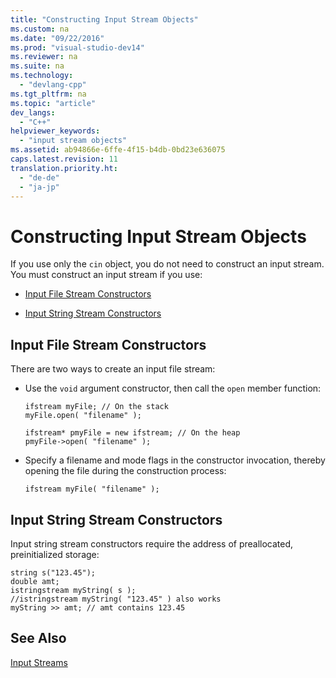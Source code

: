 ```yaml
---
title: "Constructing Input Stream Objects"
ms.custom: na
ms.date: "09/22/2016"
ms.prod: "visual-studio-dev14"
ms.reviewer: na
ms.suite: na
ms.technology: 
  - "devlang-cpp"
ms.tgt_pltfrm: na
ms.topic: "article"
dev_langs: 
  - "C++"
helpviewer_keywords: 
  - "input stream objects"
ms.assetid: ab94866e-6ffe-4f15-b4db-0bd23e636075
caps.latest.revision: 11
translation.priority.ht: 
  - "de-de"
  - "ja-jp"
---
```

# Constructing Input Stream Objects
If you use only the `cin` object, you do not need to construct an input stream. You must construct an input stream if you use:  
  
-   [Input File Stream Constructors](#vclrfinputfilestreamconstructorsanchor8)  
  
-   [Input String Stream Constructors](#vclrfinputstringstreamconstructorsanchor9)  
  
##  <a name="vclrfinputfilestreamconstructorsanchor8"></a> Input File Stream Constructors  
 There are two ways to create an input file stream:  
  
-   Use the `void` argument constructor, then call the `open` member function:  
  
    ```  
    ifstream myFile; // On the stack  
    myFile.open( "filename" );  
  
    ifstream* pmyFile = new ifstream; // On the heap  
    pmyFile->open( "filename" );  
    ```  
  
-   Specify a filename and mode flags in the constructor invocation, thereby opening the file during the construction process:  
  
    ```  
    ifstream myFile( "filename" );  
    ```  
  
##  <a name="vclrfinputstringstreamconstructorsanchor9"></a> Input String Stream Constructors  
 Input string stream constructors require the address of preallocated, preinitialized storage:  
  
```  
string s("123.45");  
double amt;  
istringstream myString( s );   
//istringstream myString( "123.45" ) also works  
myString >> amt; // amt contains 123.45  
```  
  
## See Also  
 [Input Streams](../VS_csharp/input-streams.md)